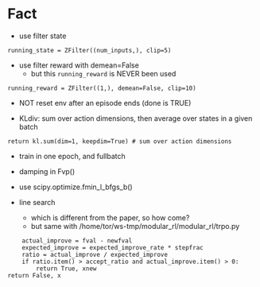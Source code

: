 # Fact
* use filter state
```
running_state = ZFilter((num_inputs,), clip=5)
```
* use filter reward with demean=False
  * but this `running_reward` is NEVER been used
```
running_reward = ZFilter((1,), demean=False, clip=10)
```

* NOT reset env after an episode ends (done is TRUE)

* KLdiv: sum over action dimensions, then average over states in a given batch
```
return kl.sum(dim=1, keepdim=True) # sum over action dimensions
```

* train in one epoch, and fullbatch

* damping in Fvp()

* use scipy.optimize.fmin_l_bfgs_b()

* line search
  * which is different from the paper, so how come?
  * but same with /home/tor/ws-tmp/modular_rl/modular_rl/trpo.py
```
    actual_improve = fval - newfval
    expected_improve = expected_improve_rate * stepfrac
    ratio = actual_improve / expected_improve
    if ratio.item() > accept_ratio and actual_improve.item() > 0:
        return True, xnew
return False, x
```
